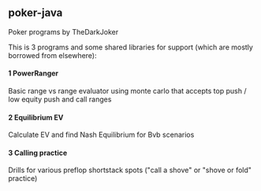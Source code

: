 ## poker-java
Poker programs by TheDarkJoker

This is 3 programs and some shared libraries for support (which are mostly borrowed from elsewhere):

#### 1 PowerRanger

Basic range vs range evaluator using monte carlo that accepts top push / low equity push and call ranges

#### 2 Equilibrium EV

Calculate EV and find Nash Equilibrium for Bvb scenarios

#### 3 Calling practice

Drills for various preflop shortstack spots ("call a shove" or "shove or fold" practice)
